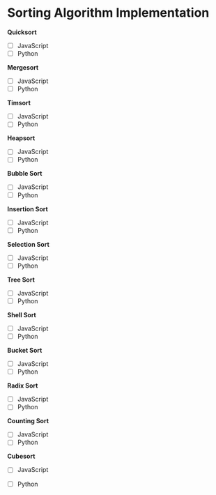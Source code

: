 # Sorting Algorithm Implementation

**Quicksort**

- [ ] JavaScript
- [ ] Python

**Mergesort**

- [ ] JavaScript
- [ ] Python

**Timsort**

- [ ] JavaScript
- [ ] Python

**Heapsort**

- [ ] JavaScript
- [ ] Python

**Bubble Sort**

- [ ] JavaScript
- [ ] Python

**Insertion Sort**

- [ ] JavaScript
- [ ] Python

**Selection Sort**

- [ ] JavaScript
- [ ] Python

**Tree Sort**

- [ ] JavaScript
- [ ] Python

**Shell Sort**

- [ ] JavaScript
- [ ] Python

**Bucket Sort**

- [ ] JavaScript
- [ ] Python

**Radix Sort**

- [ ] JavaScript
- [ ] Python

**Counting Sort**

- [ ] JavaScript
- [ ] Python

**Cubesort**

- [ ] JavaScript
- [ ] Python

